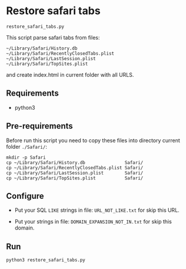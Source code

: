# Restore safari tabs

`restore_safari_tabs.py`

This script parse safari tabs from files:

    ~/Library/Safari/History.db
    ~/Library/Safari/RecentlyClosedTabs.plist
    ~/Library/Safari/LastSession.plist
    ~/Library/Safari/TopSites.plist

and create index.html in current folder with all URLS.


## Requirements

* python3

## Pre-requirements

Before run this script you need to copy these files into directory current folder `./Safari/`: 

```shell
mkdir -p Safari
cp ~/Library/Safari/History.db               Safari/
cp ~/Library/Safari/RecentlyClosedTabs.plist Safari/
cp ~/Library/Safari/LastSession.plist        Safari/
cp ~/Library/Safari/TopSites.plist           Safari/
```

## Configure

* Put your SQL `LIKE` strings in file: `URL_NOT_LIKE.txt` for skip this URL.

* Put your strings in file: `DOMAIN_EXPANSION_NOT_IN.txt` for skip this domain.


## Run

```shell
python3 restore_safari_tabs.py
```
